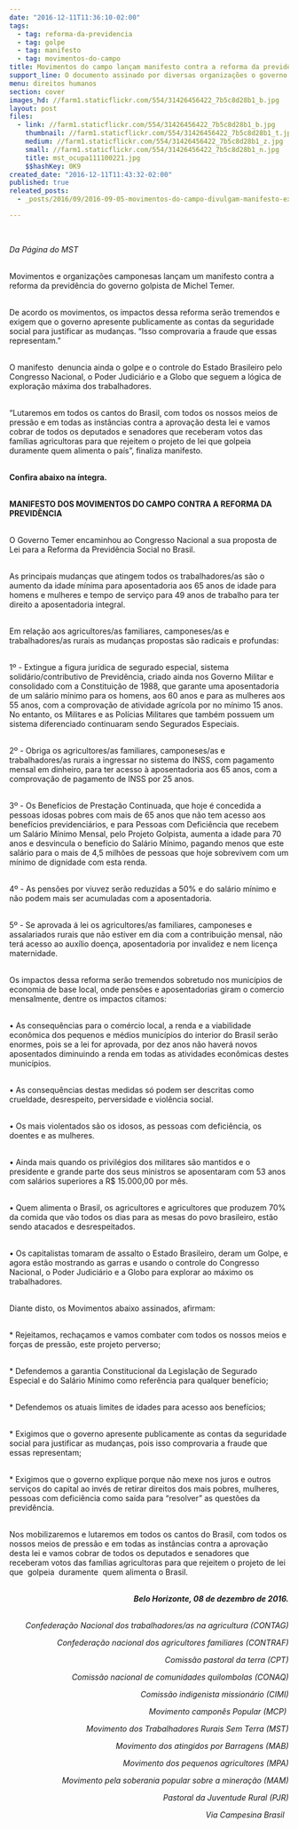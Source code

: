 ```yaml
---
date: "2016-12-11T11:36:10-02:00"
tags:
  - tag: reforma-da-previdencia
  - tag: golpe
  - tag: manifesto
  - tag: movimentos-do-campo
title: Movimentos do campo lançam manifesto contra a reforma da previdência
support_line: O documento assinado por diversas organizações o governo golpista pela retirada de direitos de seguridade social
menu: direitos humanos
section: cover
images_hd: //farm1.staticflickr.com/554/31426456422_7b5c8d28b1_b.jpg
layout: post
files:
  - link: //farm1.staticflickr.com/554/31426456422_7b5c8d28b1_b.jpg
    thumbnail: //farm1.staticflickr.com/554/31426456422_7b5c8d28b1_t.jpg
    medium: //farm1.staticflickr.com/554/31426456422_7b5c8d28b1_z.jpg
    small: //farm1.staticflickr.com/554/31426456422_7b5c8d28b1_n.jpg
    title: mst_ocupa111100221.jpg
    $$hashKey: 0K9
created_date: "2016-12-11T11:43:32-02:00"
published: true
releated_posts:
  - _posts/2016/09/2016-09-05-movimentos-do-campo-divulgam-manifesto-exigindo-respeito-aos-direitos-do-povo-brasileiro.md

---
```

<p>&nbsp;</p>

<p><em>Da P&aacute;gina do MST</em></p>

<p><br />
Movimentos e organiza&ccedil;&otilde;es camponesas lan&ccedil;am um manifesto contra a reforma da previd&ecirc;ncia do governo golpista de Michel Temer.</p>

<p><br />
De acordo os movimentos, os impactos dessa reforma ser&atilde;o tremendos e exigem que o governo apresente publicamente as contas da seguridade social para justificar as mudan&ccedil;as. &ldquo;Isso comprovaria a fraude que essas representam.&rdquo;</p>

<p><br />
O manifesto &nbsp;denuncia ainda o golpe e o controle do Estado Brasileiro pelo Congresso Nacional, o Poder Judici&aacute;rio e a Globo que seguem a l&oacute;gica de explora&ccedil;&atilde;o m&aacute;xima dos trabalhadores.</p>

<p><br />
&ldquo;Lutaremos em todos os cantos do Brasil, com todos os nossos meios de press&atilde;o e em todas as inst&acirc;ncias contra a aprova&ccedil;&atilde;o desta lei e vamos cobrar de todos os deputados e senadores que receberam votos das fam&iacute;lias agricultoras para que rejeitem o projeto de lei que golpeia duramente quem alimenta o pa&iacute;s&rdquo;, finaliza manifesto.</p>

<p><br />
<strong>Confira abaixo na &iacute;ntegra.</strong></p>

<p><br />
<strong>MANIFESTO DOS MOVIMENTOS DO CAMPO CONTRA A REFORMA DA PREVID&Ecirc;NCIA</strong></p>

<p><br />
O Governo Temer encaminhou ao Congresso Nacional a sua proposta de Lei para a Reforma da Previd&ecirc;ncia Social no Brasil.</p>

<p><br />
As principais mudan&ccedil;as que atingem todos os trabalhadores/as s&atilde;o o aumento da idade m&iacute;nima para aposentadoria aos 65 anos de idade para homens e mulheres e tempo de servi&ccedil;o para 49 anos de trabalho para ter direito a aposentadoria integral.</p>

<p><br />
Em rela&ccedil;&atilde;o aos agricultores/as familiares, camponeses/as e trabalhadores/as rurais as mudan&ccedil;as propostas s&atilde;o radicais e profundas:</p>

<p><br />
1&ordm; - Extingue a figura jur&iacute;dica de segurado especial, sistema solid&aacute;rio/contributivo de Previd&ecirc;ncia, criado ainda nos Governo Militar e consolidado com a Constitui&ccedil;&atilde;o de 1988, que garante uma aposentadoria de um sal&aacute;rio m&iacute;nimo para os homens, aos 60 anos e para as mulheres aos 55 anos, com a comprova&ccedil;&atilde;o de atividade agr&iacute;cola por no m&iacute;nimo 15 anos. No entanto, os Militares e as Pol&iacute;cias Militares que tamb&eacute;m possuem um sistema diferenciado continuaram sendo Segurados Especiais.</p>

<p><br />
2&ordm; - Obriga os agricultores/as familiares, camponeses/as e trabalhadores/as rurais a ingressar no sistema do INSS, com pagamento mensal em dinheiro, para ter acesso &agrave; aposentadoria aos 65 anos, com a comprova&ccedil;&atilde;o de pagamento de INSS por 25 anos.</p>

<p><br />
3&ordm; - Os Benef&iacute;cios de Presta&ccedil;&atilde;o Continuada, que hoje &eacute; concedida a pessoas idosas pobres com mais de 65 anos que n&atilde;o tem acesso aos benef&iacute;cios previdenci&aacute;rios, e para Pessoas com Defici&ecirc;ncia que recebem um Sal&aacute;rio M&iacute;nimo Mensal, pelo Projeto Golpista, aumenta a idade para 70 anos e desvincula o benef&iacute;cio do Sal&aacute;rio M&iacute;nimo, pagando menos que este sal&aacute;rio para o mais de 4,5 milh&otilde;es de pessoas que hoje sobrevivem com um m&iacute;nimo de dignidade com esta renda.</p>

<p><br />
4&ordm; - As pens&otilde;es por viuvez ser&atilde;o reduzidas a 50% e do sal&aacute;rio m&iacute;nimo e n&atilde;o podem mais ser acumuladas com a aposentadoria.</p>

<p><br />
5&ordm; - Se aprovada &aacute; lei os agricultores/as familiares, camponeses e assalariados rurais que n&atilde;o estiver em dia com a contribui&ccedil;&atilde;o mensal, n&atilde;o ter&aacute; acesso ao aux&iacute;lio doen&ccedil;a, aposentadoria por invalidez e nem licen&ccedil;a maternidade.</p>

<p><br />
Os impactos dessa reforma ser&atilde;o tremendos sobretudo nos munic&iacute;pios de economia de base local, onde pens&otilde;es e aposentadorias giram o comercio mensalmente, dentre os impactos citamos:</p>

<p><br />
&bull;&nbsp;As consequ&ecirc;ncias para o com&eacute;rcio local, a renda e a viabilidade econ&ocirc;mica dos pequenos e m&eacute;dios munic&iacute;pios do interior do Brasil ser&atilde;o enormes, pois se a lei for aprovada, por dez anos n&atilde;o haver&aacute; novos aposentados diminuindo a renda em todas as atividades econ&ocirc;micas destes munic&iacute;pios.</p>

<p><br />
&bull; As consequ&ecirc;ncias destas medidas s&oacute; podem ser descritas como crueldade, desrespeito, perversidade e viol&ecirc;ncia social.</p>

<p><br />
&bull; Os mais violentados s&atilde;o os idosos, as pessoas com defici&ecirc;ncia, os doentes e as mulheres.</p>

<p><br />
&bull; Ainda mais quando os privil&eacute;gios dos militares s&atilde;o mantidos e o presidente e grande parte dos seus ministros se aposentaram com 53 anos com sal&aacute;rios superiores a R$ 15.000,00 por m&ecirc;s.</p>

<p><br />
&bull;&nbsp;Quem alimenta o Brasil, os agricultores e agricultores que produzem 70% da comida que v&atilde;o todos os dias para as mesas do povo brasileiro, est&atilde;o sendo atacados e desrespeitados.</p>

<p><br />
&bull; Os capitalistas tomaram de assalto o Estado Brasileiro, deram um Golpe, e agora est&atilde;o mostrando as garras e usando o controle do Congresso Nacional, o Poder Judici&aacute;rio e a Globo para explorar ao m&aacute;ximo os trabalhadores.</p>

<p><br />
Diante disto, os Movimentos abaixo assinados, afirmam:</p>

<p><br />
* Rejeitamos, recha&ccedil;amos e vamos combater com todos os nossos meios e for&ccedil;as de press&atilde;o, este projeto perverso;</p>

<p><br />
* Defendemos a garantia Constitucional da Legisla&ccedil;&atilde;o de Segurado Especial e do Sal&aacute;rio M&iacute;nimo como refer&ecirc;ncia para qualquer benef&iacute;cio;</p>

<p><br />
* Defendemos os atuais limites de idades para acesso aos benef&iacute;cios;</p>

<p><br />
* Exigimos que o governo apresente publicamente as contas da seguridade social para justificar as mudan&ccedil;as, pois isso comprovaria a fraude que essas representam;</p>

<p><br />
* Exigimos que o governo explique porque n&atilde;o mexe nos juros e outros servi&ccedil;os do capital ao inv&eacute;s de retirar direitos dos mais pobres, mulheres, pessoas com defici&ecirc;ncia como sa&iacute;da para &ldquo;resolver&rdquo; as quest&otilde;es da previd&ecirc;ncia.</p>

<p><br />
Nos mobilizaremos e lutaremos em todos os cantos do Brasil, com todos os nossos meios de press&atilde;o e em todas as inst&acirc;ncias contra a aprova&ccedil;&atilde;o desta lei e vamos cobrar de todos os deputados e senadores que receberam votos das fam&iacute;lias agricultoras para que rejeitem o projeto de lei que&nbsp; golpeia&nbsp; duramente&nbsp; quem alimenta o Brasil.</p>

<p style="text-align: right;"><br />
<strong><em>Belo Horizonte, 08 de dezembro de 2016.</em></strong></p>

<p style="text-align: right;"><br />
<em>Confedera&ccedil;&atilde;o Nacional dos trabalhadores/as na agricultura (CONTAG)</em></p>

<p style="text-align: right;"><em>Confedera&ccedil;&atilde;o nacional dos agricultores familiares (CONTRAF)</em></p>

<p style="text-align: right;"><em>Comiss&atilde;o pastoral da terra (CPT)</em></p>

<p style="text-align: right;"><em>Comiss&atilde;o nacional de comunidades quilombolas (CONAQ)</em></p>

<p style="text-align: right;"><em>Comiss&atilde;o indigenista mission&aacute;rio (CIMI)</em></p>

<p style="text-align: right;"><em>Movimento campon&ecirc;s Popular (MCP)&nbsp;</em></p>

<p style="text-align: right;"><em>Movimento dos Trabalhadores Rurais Sem Terra (MST)</em></p>

<p style="text-align: right;"><em>Movimento dos atingidos por Barragens (MAB)</em></p>

<p style="text-align: right;"><em>Movimento dos pequenos agricultores (MPA)</em></p>

<p style="text-align: right;"><em>Movimento pela soberania popular sobre a minera&ccedil;&atilde;o (MAM)</em></p>

<p style="text-align: right;"><em>Pastoral da Juventude Rural (PJR)</em></p>

<p style="text-align: right;"><em>Via Campesina Brasil&nbsp;&nbsp;</em></p>
